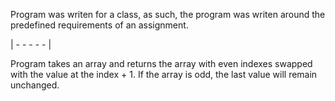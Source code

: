 Program was writen for a class, as such, the program was writen around 
the predefined requirements of an assignment.

| - - - - - |

Program takes an array and returns the array with even indexes swapped 
with the value at the index + 1. If the array is odd, the last value 
will remain unchanged.
